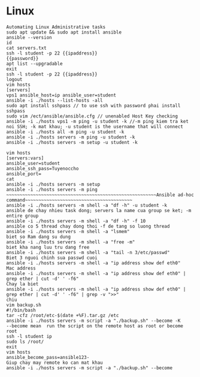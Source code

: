# Linux
~~~~~~~~~~~~~~~~~~~~~~~~~~~~~~~~~~~~~~~~~~~~
Automating Linux Administrative tasks
sudo apt update ̃̃&& sudo apt install ansible
ansible --version
id
cat servers.txt
ssh -l student -p 22 {{ipaddress}}
{{password}}
apt list --upgradable 
exit
ssh -l student -p 22 {{ipaddress}}
logout
vim hosts
[servers]
vps1 ansible_host=ip ansible_user=student
ansible -i ./hosts --list-hosts -all
sudo apt install sshpass // to use ssh with password phai install sshpass
sudo vim /ect/ansible/ansible.cfg // unenabled Host Key checking 
ansible -i ./hosts vps1 -m ping -u student -k //-m ping kiem tra ket noi SSH; -k mat khau; -u student is the username that will connect
ansible -i ./hosts all -m ping -u student -k
ansible -i ./hosts servers -m ping -u student -k
ansible -i ./hosts servers -m setup -u student -k

vim hosts
[servers:vars]
ansible_user=student
ansible_ssh_pass=Tuyenoccho
ansible_port=
cat 
ansible -i ./hosts servers -m setup
ansible -i ./hosts servers -m ping
~~~~~~~~~~~~~~~~~~~~~~~~~~~~~~~~~~~~~~~~~~~~~~~~~~~~~~~~Ansible ad-hoc command~~~~~~~~~~~~~~~~~~~~~~~~~~~~~~~~~~~~~~~~
ansible -i ./hosts servers -m shell -a "df -h" -u student -k 
ansible de chay nhieu task dong; servers la name cua group se ket; -m entire group
ansible -i ./hosts servers -m shell -a "df -h" -f 10
ansible co 5 thread chay dong thoi -f de tang so luong thread 
ansible -i ./hosts servers -m shell -a "lsmem"
biet so Ram dang su dung
ansible -i ./hosts servers -m shell -a "free -m"
biet kha nang luu tru dang free 
ansible -i ./hosts servers -m shell -a "tail -n 3/etc/passwd"
Biet 3 nguoi chinh sua passwd cuoi
ansible -i ./hosts servers -m shell -a "ip address show def eth0"
Mac address
ansible -i ./hosts servers -m shell -a "ip address show def eth0" | grep ether | cut -d' ' -f6"
Chay la biet
ansible -i ./hosts servers -m shell -a "ip address show def eth0" | grep ether | cut -d' ' -f6" | grep -v ">>"
chiu
vim backup.sh
#!/bin/bash
tar -cfz /root/etc-$(date +%F).tar.gz /etc 
ansible -i ./hosts servers -m script -a "./backup.sh" --become -K
--become mean  run the script on the remote host as root or become root
ssh -l student ip
sudo ls /root/
exit
vim hosts
ansible_become_pass=ansible123-
Giup chay may remote ko can mat khau
ansible -i ./hosts servers -m script -a "./backup.sh" --become

